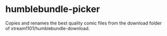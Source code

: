 # humblebundle-picker
 Copies and renames the best quality comic files from the download folder of xtream1101/humblebundle-download.
